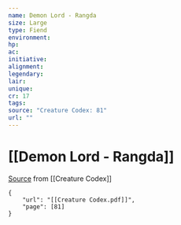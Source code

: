 ```yaml
---
name: Demon Lord - Rangda
size: Large
type: Fiend
environment: 
hp: 
ac: 
initiative: 
alignment: 
legendary: 
lair: 
unique: 
cr: 17
tags: 
source: "Creature Codex: 81"
url: ""
---
```

# [[Demon Lord - Rangda]]

[Source](zotero://open-pdf/library/items/NTNKJRHG?page=81) from [[Creature Codex]]

```pdf
{
	"url": "[[Creature Codex.pdf]]",
	"page": [81]
}
```

